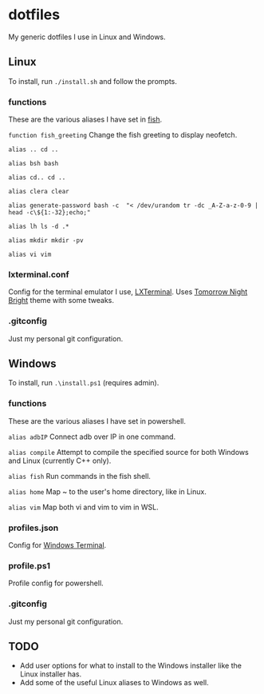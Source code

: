 
# dotfiles
My generic dotfiles I use in Linux and Windows.

## Linux
To install, run `./install.sh` and follow the prompts.

### functions
These are the various aliases I have set in [fish](https://fishshell.com/).

`function fish_greeting` Change the fish greeting to display neofetch.

`alias .. cd ..` 

`alias bsh bash` 

`alias cd.. cd ..` 

`alias clera clear` 

`alias generate-password bash -c  "< /dev/urandom tr -dc _A-Z-a-z-0-9 | head -c\${1:-32};echo;"` 

`alias lh ls -d .*` 

`alias mkdir mkdir -pv` 

`alias vi vim` 

### lxterminal.conf
Config for the terminal emulator I use, [LXTerminal](https://github.com/lxde/lxterminal).
Uses [Tomorrow Night Bright](https://github.com/ChrisKempson/Tomorrow-Theme) theme with some tweaks.

### .gitconfig
Just my personal git configuration.


## Windows
To install, run `.\install.ps1` (requires admin).

### functions
These are the various aliases I have set in powershell.

`alias adbIP` Connect adb over IP in one command. 

`alias compile` Attempt to compile the specified source for both Windows and Linux (currently C++ only).  

`alias fish` Run commands in the fish shell. 

`alias home` Map ~ to the user's home directory, like in Linux.  

`alias vim` Map both vi and vim to vim in WSL. 

### profiles.json
Config for [Windows Terminal](https://devblogs.microsoft.com/commandline/introducing-windows-terminal/).

### profile.ps1
Profile config for powershell.

### .gitconfig
Just my personal git configuration.


## TODO

 - Add user options for what to install to the Windows installer like the Linux installer has.
 - Add some of the useful Linux aliases to Windows as well.

